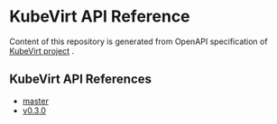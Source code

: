 # KubeVirt API Reference

Content of this repository is generated from OpenAPI specification of
[KubeVirt project](https://github.com/kubevirt/kubevirt) .

## KubeVirt API References

* [master](https://kubevirt.github.io/api-reference/master/index.html)
* [v0.3.0](https://kubevirt.github.io/api-reference/v0.3.0/index.html)

